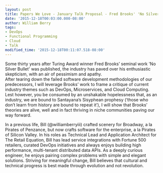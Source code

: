 ```yaml
---
layout: post
title: Papers We Love - January Talk Proposal - Fred Brooks' 'No Silver Bullet'
date: '2015-12-18T00:03:00.000-08:00'
author: William Berry
tags:
- DevOps
- Functional Programming
- Cloud
- Talk
modified_time: '2015-12-18T00:11:07.518-08:00'
---
```


Some thirty years after Turing Award winner Fred 
Brooks’ seminal work 'No Silver Bullet' was published, the industry has 
paved over his enthusiastic skepticism, with an air of pessimism and apathy.  
After tearing down the failed software development methodologies of our 
predecessors, I will leverage Brooks’ work to frame a critique of current 
industry themes such as DevOps, Microservices, and Cloud Computing.  Lest 
however, you be consumed by an unshakable hopelessness that, as an industry, 
we are bound to Santayana’s Sisyphean prophesy (‘those who don’t learn 
from history are bound to repeat it’), I will show that Brooks’ theories 
are alive, well and in fact thriving in niche communities paving our way 
forward.

In a previous life, Bill (@williamberryiii) crafted 
scenery for Broadway, a la Pirates of Penzance, but now crafts software for 
the enterprise, a la Pirates of Silicon Valley. In his roles as Technical Lead 
and Application Architect for The Retail Equation, Bill has lead service 
integrations with Fortune 500 retailers, curated DevOps initiatives and always 
enjoys building high performance, multi-tenant distributed data APIs. As a 
deeply curious engineer, he enjoys pairing complex problems with simple and 
elegant solutions. Striving for meaningful change, Bill believes that cultural 
and technical progress is best made through evolution and not revolution. 
